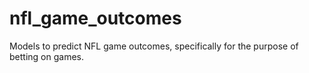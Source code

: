 # nfl_game_outcomes
Models to predict NFL game outcomes, specifically for the purpose of betting on games.
